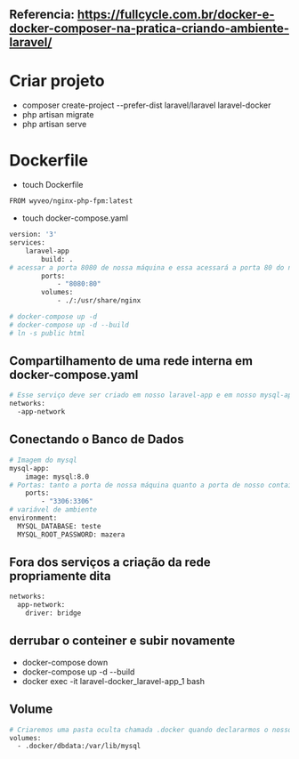 ## Referencia:  https://fullcycle.com.br/docker-e-docker-composer-na-pratica-criando-ambiente-laravel/

# Criar projeto
* composer create-project --prefer-dist laravel/laravel laravel-docker
* php artisan migrate
* php artisan serve

# Dockerfile
* touch  Dockerfile
```sh
FROM wyveo/nginx-php-fpm:latest
```
* touch docker-compose.yaml
```sh
version: '3'
services:
    laravel-app
        build: .
# acessar a porta 8080 de nossa máquina e essa acessará a porta 80 do nosso container
        ports:
            - "8080:80"
        volumes:
            - ./:/usr/share/nginx

# docker-compose up -d
# docker-compose up -d --build
# ln -s public html
```
## Compartilhamento de uma rede interna em docker-compose.yaml
```sh
# Esse serviço deve ser criado em nosso laravel-app e em nosso mysql-app.
networks:
  -app-network
```
## Conectando o Banco de Dados
```sh
# Imagem do mysql
mysql-app:
    image: mysql:8.0
# Portas: tanto a porta de nossa máquina quanto a porta de nosso container serão as mesmas
    ports:
        - "3306:3306"
# variável de ambiente
environment:
  MYSQL_DATABASE: teste
  MYSQL_ROOT_PASSWORD: mazera
```
##  Fora dos serviços a criação da rede propriamente dita
```sh
networks:
  app-network:
    driver: bridge
```
## derrubar o conteiner e subir novamente
* docker-compose down
* docker-compose up -d --build
* docker exec -it laravel-docker_laravel-app_1 bash

## Volume
```sh
# Criaremos uma pasta oculta chamada .docker quando declararmos o nosso volume:
volumes:
  - .docker/dbdata:/var/lib/mysql